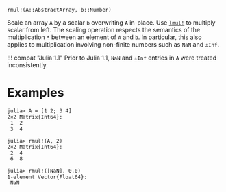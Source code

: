 ```
rmul!(A::AbstractArray, b::Number)
```

Scale an array `A` by a scalar `b` overwriting `A` in-place.  Use [`lmul!`](@ref) to multiply scalar from left.  The scaling operation respects the semantics of the multiplication [`*`](@ref) between an element of `A` and `b`.  In particular, this also applies to multiplication involving non-finite numbers such as `NaN` and `±Inf`.

!!! compat "Julia 1.1"
    Prior to Julia 1.1, `NaN` and `±Inf` entries in `A` were treated inconsistently.


# Examples

```jldoctest
julia> A = [1 2; 3 4]
2×2 Matrix{Int64}:
 1  2
 3  4

julia> rmul!(A, 2)
2×2 Matrix{Int64}:
 2  4
 6  8

julia> rmul!([NaN], 0.0)
1-element Vector{Float64}:
 NaN
```
